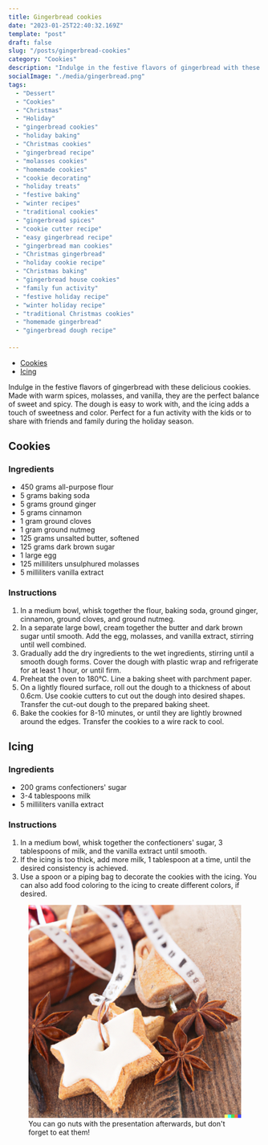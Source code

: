```yaml
---
title: Gingerbread cookies
date: "2023-01-25T22:40:32.169Z"
template: "post"
draft: false
slug: "/posts/gingerbread-cookies"
category: "Cookies"
description: "Indulge in the festive flavors of gingerbread with these delicious cookies. Perfect for a fun activity with the kids or to share with friends and family during the holiday season."
socialImage: "./media/gingerbread.png"
tags:
  - "Dessert"
  - "Cookies"
  - "Christmas"
  - "Holiday"
  - "gingerbread cookies"
  - "holiday baking"
  - "Christmas cookies"
  - "gingerbread recipe"
  - "molasses cookies"
  - "homemade cookies"
  - "cookie decorating"
  - "holiday treats"
  - "festive baking"
  - "winter recipes"
  - "traditional cookies"
  - "gingerbread spices"
  - "cookie cutter recipe"
  - "easy gingerbread recipe"
  - "gingerbread man cookies"
  - "Christmas gingerbread"
  - "holiday cookie recipe"
  - "Christmas baking"
  - "gingerbread house cookies"
  - "family fun activity"
  - "festive holiday recipe"
  - "winter holiday recipe"
  - "traditional Christmas cookies"
  - "homemade gingerbread"
  - "gingerbread dough recipe"

---
```


- [Cookies](#cookies)
- [Icing](#icing)

Indulge in the festive flavors of gingerbread with these delicious cookies. Made with warm spices, molasses, and
vanilla, they are the perfect balance of sweet and spicy. The dough is easy to work with, and the icing adds a touch of
sweetness and color. Perfect for a fun activity with the kids or to share with friends and family during the holiday
season.

## Cookies

### Ingredients

- 450 grams all-purpose flour
- 5 grams baking soda
- 5 grams ground ginger
- 5 grams cinnamon
- 1 gram ground cloves
- 1 gram ground nutmeg
- 125 grams unsalted butter, softened
- 125 grams dark brown sugar
- 1 large egg
- 125 milliliters unsulphured molasses
- 5 milliliters vanilla extract

### Instructions

1) In a medium bowl, whisk together the flour, baking soda, ground ginger, cinnamon, ground cloves, and ground nutmeg.
2) In a separate large bowl, cream together the butter and dark brown sugar until smooth. Add the egg, molasses, and
   vanilla extract, stirring until well combined.
3) Gradually add the dry ingredients to the wet ingredients, stirring until a smooth dough forms. Cover the dough with
   plastic wrap and refrigerate for at least 1 hour, or until firm.
4) Preheat the oven to 180°C. Line a baking sheet with parchment paper.
5) On a lightly floured surface, roll out the dough to a thickness of about 0.6cm. Use cookie cutters to cut out the
   dough into desired shapes. Transfer the cut-out dough to the prepared baking sheet.
6) Bake the cookies for 8-10 minutes, or until they are lightly browned around the edges. Transfer the cookies to a wire
   rack to cool.

## Icing

### Ingredients

- 200 grams confectioners' sugar
- 3-4 tablespoons milk
- 5 milliliters vanilla extract

### Instructions

1) In a medium bowl, whisk together the confectioners' sugar, 3 tablespoons of milk, and the vanilla extract until
   smooth.
2) If the icing is too thick, add more milk, 1 tablespoon at a time, until the desired consistency is achieved.
3) Use a spoon or a piping bag to decorate the cookies with the icing. You can also add food coloring to the icing to
   create different colors, if desired.

<figure style="pointer-events: none;">
<img src="./media/gingerbread.png" alt="Gingerbread" />
<figcaption>You can go nuts with the presentation afterwards, but don't forget to eat them!</figcaption>
</figure>
